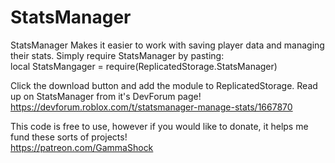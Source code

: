 # StatsManager
StatsManager Makes it easier to work with saving player data and managing their stats.
Simply require StatsManager by pasting:<br /> 
local StatsMangager = require(ReplicatedStorage.StatsManager)

Click the download button and add the module to ReplicatedStorage. Read up on StatsManager from it's DevForum page!<br /> 
https://devforum.roblox.com/t/statsmanager-manage-stats/1667870

This code is free to use, however if you would like to donate, it helps me fund these sorts of projects! <br /> 
https://patreon.com/GammaShock
